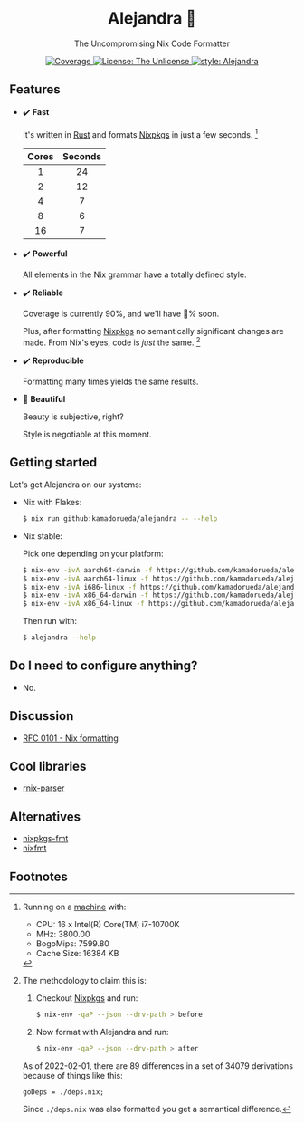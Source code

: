 <h1 align="center">Alejandra 💅</h2>

<p align="center">The Uncompromising Nix Code Formatter</p>

<p align="center">
  <a
    href="https://coveralls.io/github/kamadorueda/alejandra?branch=main"
  >
    <img
      alt="Coverage"
      src="https://coveralls.io/repos/github/kamadorueda/alejandra/badge.svg?branch=main"
    >
    </img>
  </a>
  <a
    href="https://github.com/kamadorueda/alejandra/blob/main/UNLICENSE"
  >
    <img
      alt="License: The Unlicense"
      src="https://img.shields.io/badge/license-The Unlicense-green.svg"
    >
  </a>
  <a
    href="https://github.com/kamadorueda/alejandra"
  >
    <img
      alt="style: Alejandra"
      src="https://img.shields.io/badge/code%20style-Alejandra-green.svg"
    >
  </a>
</p>

## Features

- ✔️ **Fast**

  It's written in [Rust](https://www.rust-lang.org/)
  and formats [Nixpkgs](https://github.com/NixOS/nixpkgs)
  in just a few seconds.
  [^benchmark-specs]

  | Cores | Seconds |
  | :---: | :-----: |
  |   1   |   24    |
  |   2   |   12    |
  |   4   |    7    |
  |   8   |    6    |
  |  16   |    7    |

- ✔️ **Powerful**

  All elements in the Nix grammar have a totally defined style.

- ✔️ **Reliable**

  Coverage is currently 90%,
  and we'll have 💯% soon.

  Plus, after formatting [Nixpkgs](https://github.com/nixos/nixpkgs)
  no semantically significant changes are made.
  From Nix's eyes, code is _just_ the same.
  [^semantic-changes]

- ✔️ **Reproducible**

  Formatting many times yields the same results.

- 🚧 **Beautiful**

  Beauty is subjective, right?

  Style is negotiable at this moment.

## Getting started

Let's get Alejandra on our systems:

- Nix with Flakes:

  ```bash
  $ nix run github:kamadorueda/alejandra -- --help
  ```

- Nix stable:

  Pick one depending on your platform:

  ```bash
  $ nix-env -ivA aarch64-darwin -f https://github.com/kamadorueda/alejandra/tarball/main
  $ nix-env -ivA aarch64-linux -f https://github.com/kamadorueda/alejandra/tarball/main
  $ nix-env -ivA i686-linux -f https://github.com/kamadorueda/alejandra/tarball/main
  $ nix-env -ivA x86_64-darwin -f https://github.com/kamadorueda/alejandra/tarball/main
  $ nix-env -ivA x86_64-linux -f https://github.com/kamadorueda/alejandra/tarball/main
  ```

  Then run with:

  ```bash
  $ alejandra --help
  ```

## Do I need to configure anything?

- No.

## Discussion

- [RFC 0101 - Nix formatting](https://github.com/NixOS/rfcs/pull/101)

## Cool libraries

- [rnix-parser](https://github.com/nix-community/rnix-parser)

## Alternatives

- [nixpkgs-fmt](https://github.com/nix-community/nixpkgs-fmt)
- [nixfmt](https://github.com/serokell/nixfmt)

## Footnotes

[^benchmark-specs]:
    Running on a [machine](https://github.com/kamadorueda/machine) with:

    - CPU: 16 x Intel(R) Core(TM) i7-10700K
    - MHz: 3800.00
    - BogoMips: 7599.80
    - Cache Size: 16384 KB

[^semantic-changes]: The methodology to claim this is:

    1.  Checkout [Nixpkgs](https://github.com/nixos/nixpkgs) and run:

        ```bash
        $ nix-env -qaP --json --drv-path > before
        ```

    1.  Now format with Alejandra and run:

        ```bash
        $ nix-env -qaP --json --drv-path > after
        ```

    As of 2022-02-01,
    there are 89 differences in a set of 34079 derivations
    because of things like this:

    ```
    goDeps = ./deps.nix;
    ```

    Since `./deps.nix` was also formatted
    you get a semantical difference.
